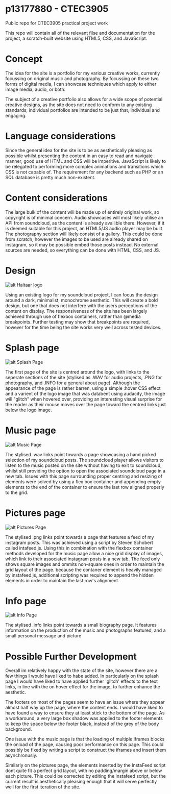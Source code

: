 # p13177880 - CTEC3905
Public repo for CTEC3905 practical project work

This repo will contain all of the relevant filse and documentation for the project, a scratch-built website using HTML5, CSS, and JavaScript.

# Concept
The idea for the site is a portfolio for my various creative works, currently focussing on original music and photography.
By focussing on these two forms of digital media, I can showcase techniques which apply to either image media, audio, or both.

The subject of a creative portfolio also allows for a wide scope of potential creative designs, as the site does not need to conform to any existing standards; individual portfolios are intended to be just that, individual and engaging.

# Language considerations
Since the general idea for the site is to be as aesthetically pleasing as possible whilst presenting the content in an easy to read and navigate manner, good use of HTML and CSS will be imperitive. JavaScript is likely to be relegated to performing more complex animations and transitions which CSS is not capable of. 
The requirement for any backend such as PHP or an SQL database is pretty much non-existent.

# Content considerations
The large bulk of the content will be made up of entirely original work, so copyright is of minimal concern.
Audio showcases will most likely utilise an API from soundcloud, as the content is already availible there. However, if it is deemed suitable for this project, an HTML5/JS audio player may be built
The photography section will likely consist of a gallery. This could be done from scratch, however the images to be used are already shared on instagram, so it may be possible embed those posts instead. No external sources are needed, so everything can be done with HTML, CSS, and JS.

# Design
![alt Haltaar logo](https://i1.sndcdn.com/avatars-000169502415-kb2a90-t500x500.jpg)

Using an existing logo for my soundcloud project, I can focus the design around a dark, minimalist, monochrome aesthetic. This will create a bold design, but one that does not interfere with the users perceptions of the content on display.
The responsiveness of the site has been largely achieved through use of flexbox containers, rather than @media breakpoints. Further testing may show that breakpoints are required, however for the time being the site works very well across tested devices.

# Splash page
![alt Splash Page](https://i.imgur.com/HAZyKwJ.png)

The first page of the site is centred around the logo, with links to the seperate sections of the site (stylised as .WAV for audio projects, .PNG for photography, and .INFO for a general about page). Although the appearance of the page is rather barren, using a simple :hover CSS effect and a varient of the logo image that was databent using audacity, the image will "glitch" when hovered over, providing an interesting visual surprise for the reader as their mouse moves over the page toward the centred links just below the logo image.

# Music page
![alt Music Page](https://i.imgur.com/H22xljf.jpg)

The stylised .wav links point towards a page showcasing a hand picked selection of my soundcloud posts. The soundcloud player allows visitors to listen to the music posted on the site without having to exit to soundcloud, whilst still providing the option to open the associated soundcloud page in a new tab.
Issues with this page surrounding proper centring and resizing of elements were solved by using a flex box container and appending empty elements to the end of the container to ensure the last row aligned properly to the grid.

# Pictures page
![alt Pictures Page](https://i.imgur.com/6OujwkL.jpg)

The stylised .png links point towards a page that features a feed of my instagram posts. This was achieved using a script by Steven Schobert called intafeed.js. Using this in combination with the flexbox container methods developed for the music page allow a nice grid display of images, which link to their associated instagram posts in a new tab. The feed only shows square images and ommits non-square ones in order to maintain the grid layout of the page.
because the contaner element is heavily managed by instafeed.js, additional scripting was required to append the hidden elements in order to maintain the last row's alignment.

# Info page
![alt Info Page](https://i.imgur.com/K13PF83.jpg)

The stylised .info links point towards a small biography page. It features information on the production of the music and photographs featured, and a small personal message and picture

# Possible Further Development

Overall im relatively happy with the state of the site, however there are a few things I would have liked to habe added. In particularly on the splash page I would have liked to have applied further 'glitch' effects to the text links, in line with the on hover effect for the image, to further enhance the aesthetic.

The footers on most of the pages seem to have an issue where they appear almost half way up the page, where the content ends. I would have liked to have found a way to ensure they at least stick to the bottom of the page. As a workaround, a very large box shadow was applied to the footer elements to keep the space below the footer black, instead of the grey of the body background.

One issue with the music page is that the loading of multiple iframes blocks the onload of the page, causing poor performance on this page. This could possibly be fixed by writing a script to construct the iframes and insert them asynchronusly.

Similarly on the pictures page, the elements inserted by the InstaFeed script dont quite fit a perfect grid layout, with no padding/margin above or below each picture. This could be corrected by editing the instafeed script, but the current result is aesthetically pleasing enough that it will serve perfectly well for the first iteration of the site.
